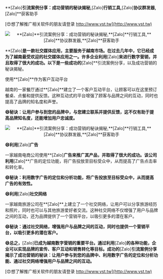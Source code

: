 **[Zalo]**引流案例分享：成功营销的秘诀揭秘,**[Zalo]**行销工具,**[Zalo]**协议群发器,**[Zalo]**获客助手

[😍想了解推广相关软件的朋友请登录 http://www.vst.tw](http://www.vst.tw)

 <center><img src="https://vst.tw/MP4/tuiguang/png/5.png" alt="**[Zalo]**引流案例分享：成功营销的秘诀揭秘,**[Zalo]**行销工具,**[Zalo]**协议群发器,**[Zalo]**获客助手"></center>

**[Zalo]**是一款社交媒体应用，主要服务于越南市场。在过去几年中，它已经成为了越南最受欢迎的社交媒体应用之一。许多企业利用**[Zalo]**来进行数字营销，并且取得了很大的成功。以下是一些成功的**[Zalo]**引流案例分享，以及成功营销的秘诀揭秘。

使用**[Zalo]**作为客户互动平台

越南的一家餐厅通过**[Zalo]**建立了一个客户互动平台，让顾客可以在这里预订餐桌、点餐和提供反馈。这种互动式的平台增强了顾客与品牌之间的互动，同时也提高了品牌的知名度和声誉。

**😄秘诀：让用户参与到您的品牌中，与您建立联系并提供反馈，这不仅有助于提高品牌知名度，还能增加用户忠诚度。**

 <center><img src="https://vst.tw/MP4/tuiguang/png/2.png" alt="**[Zalo]**引流案例分享：成功营销的秘诀揭秘,**[Zalo]**行销工具,**[Zalo]**协议群发器,**[Zalo]**获客助手"></center>

**😄利用**[Zalo]**广告**

一家越南电商公司使用**[Zalo]**广告来推广其产品，并取得了很大的成功。该公司利用**[Zalo]**广告的定位功能，将广告投放至目标受众中，从而提高了广告点击率和转化率。

**😄秘诀：利用数字广告的定位和分析功能，将广告投放至目标受众中，从而提高广告的有效性。**

**😄利用**[Zalo]**社交网络**

一家越南旅游公司在**[Zalo]**上建立了一个社交网络，让用户可以分享旅游经历和照片，同时也可以与其他旅游爱好者交流。这种社交网络不仅增强了用户与品牌之间的互动，还为品牌提供了一个营销平台，以吸引更多的潜在客户。

**😄秘诀：通过社交网络，增强用户与品牌之间的互动，同时也提供一个营销平台，以吸引更多的潜在客户。**

**😄总之，**[Zalo]**已成为越南数字营销的重要平台。通过利用**[Zalo]**的各种功能，企业可以实现品牌的宣传、客户互动和销售转化等目标。成功的**[Zalo]**引流案例分享揭示了成功营销的秘诀：让用户参与到您的品牌中、利用数字广告的定位和分析功能、通过社交网络增强用户与品牌之间的互动。**

[😍想了解推广相关软件的朋友请登录 http://www.vst.tw](http://www.vst.tw)



